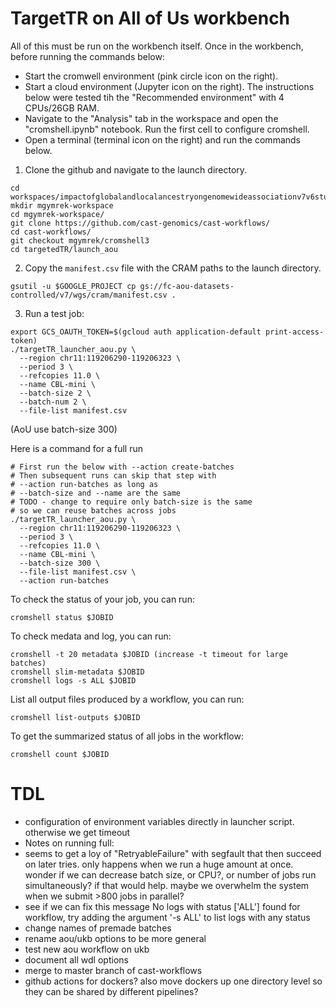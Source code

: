 # TargetTR on All of Us workbench

All of this must be run on the workbench itself. Once in the workbench, before running the commands below:

* Start the cromwell environment (pink circle icon on the right).
* Start a cloud environment (Jupyter icon on the right). The instructions below were tested tih the "Recommended environment" with 4 CPUs/26GB RAM.
* Navigate to the "Analysis" tab in the workspace and open the "cromshell.ipynb" notebook. Run the first cell to configure cromshell. 
* Open a terminal (terminal icon on the right) and run the commands below.
 
1. Clone the github and navigate to the launch directory.

```
cd workspaces/impactofglobalandlocalancestryongenomewideassociationv7v6studies
mkdir mgymrek-workspace
cd mgymrek-workspace/
git clone https://github.com/cast-genomics/cast-workflows/
cd cast-workflows/
git checkout mgymrek/cromshell3
cd targetedTR/launch_aou
```

2. Copy the `manifest.csv` file with the CRAM paths to the launch directory.
```
gsutil -u $GOOGLE_PROJECT cp gs://fc-aou-datasets-controlled/v7/wgs/cram/manifest.csv .
```

3. Run a test job:

```
export GCS_OAUTH_TOKEN=$(gcloud auth application-default print-access-token)
./targetTR_launcher_aou.py \
  --region chr11:119206290-119206323 \
  --period 3 \
  --refcopies 11.0 \
  --name CBL-mini \
  --batch-size 2 \
  --batch-num 2 \
  --file-list manifest.csv 
```
(AoU use batch-size 300)

Here is a command for a full run
```
# First run the below with --action create-batches
# Then subsequent runs can skip that step with
# --action run-batches as long as 
# --batch-size and --name are the same
# TODO - change to require only batch-size is the same
# so we can reuse batches across jobs
./targetTR_launcher_aou.py \
  --region chr11:119206290-119206323 \
  --period 3 \
  --refcopies 11.0 \
  --name CBL-mini \
  --batch-size 300 \
  --file-list manifest.csv \
  --action run-batches
```

To check the status of your job, you can run:
```
cromshell status $JOBID
```  
       
To check medata and log, you can run:
```
cromshell -t 20 metadata $JOBID (increase -t timeout for large batches)
cromshell slim-metadata $JOBID
cromshell logs -s ALL $JOBID

```
List all output files produced by a workflow, you can run:
```
cromshell list-outputs $JOBID
```

To get the summarized status of all jobs in the workflow:
```
cromshell count $JOBID
```
# TDL

* configuration of environment variables directly in launcher script. otherwise we get timeout
* Notes on running full:
*  seems to get a loy of "RetryableFailure" with segfault that then succeed on later tries. only happens when we run a huge amount at once. wonder if we can decrease batch size, or CPU?, or number of jobs run simultaneously? if that would help. maybe we overwhelm the system when we submit >800 jobs in parallel?
* see if we can fix this message No logs with status ['ALL'] found for workflow, try adding the argument '-s ALL' to list logs with any status
* change names of premade batches
* rename aou/ukb options to be more general
* test new aou workflow on ukb
* document all wdl options
* merge to master branch of cast-workflows
* github actions for dockers? also move dockers up one directory level so they can be shared by different pipelines?

